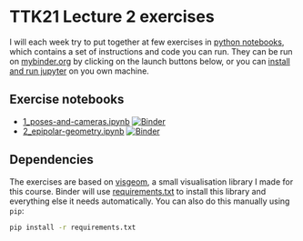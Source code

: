 # TTK21 Lecture 2 exercises
I will each week try to put together at few exercises in [python notebooks](https://jupyter.org/), 
which contains a set of instructions and code you can run.
They can be run on [mybinder.org](https://mybinder.org/) by clicking on the launch buttons below,
or you can [install and run jupyter](https://medium.com/codingthesmartway-com-blog/getting-started-with-jupyter-notebook-for-python-4e7082bd5d46) on you own machine.

## Exercise notebooks
- [1_poses-and-cameras.ipynb](1_poses-and-cameras.ipynb) [![Binder](https://mybinder.org/badge_logo.svg)](https://mybinder.org/v2/gh/ttk21/ttk21_lecture-2_exercises/master?filepath=1_poses-and-cameras.ipynb)
- [2_epipolar-geometry.ipynb](2_epipolar-geometry.ipynb) [![Binder](https://mybinder.org/badge_logo.svg)](https://mybinder.org/v2/gh/ttk21/ttk21_lecture-2_exercises/master?filepath=2_epipolar-geometry.ipynb)

## Dependencies
The exercises are based on [visgeom](https://github.com/tussedrotten/visgeom), a small visualisation library I made for this course.
Binder will use [requirements.txt](requirements.txt) to install this library and everything else it needs automatically.
You can also do this manually using `pip`:
```bash
pip install -r requirements.txt
```
